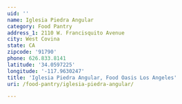 ```yaml
---
uid: ''
name: Iglesia Piedra Angular
category: Food Pantry
address_1: 2110 W. Francisquito Avenue
city: West Covina
state: CA
zipcode: '91790'
phone: 626.833.8141
latitude: '34.0597225'
longitude: '-117.9630247'
title: 'Iglesia Piedra Angular, Food Oasis Los Angeles'
uri: /food-pantry/iglesia-piedra-angular/

---
```

